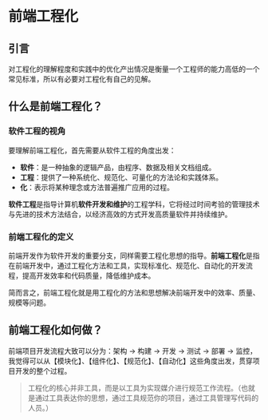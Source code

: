 # 前端工程化

## 引言

对工程化的理解程度和实践中的优化产出情况是衡量一个工程师的能力高低的一个常见标准，所以有必要对工程化有自己的见解。

## 什么是前端工程化？

### 软件工程的视角

要理解前端工程化，首先需要从软件工程的角度出发：

- **软件**：是一种抽象的逻辑产品，由程序、数据及相关文档组成。
- **工程**：提供了一种系统化、规范化、可量化的方法论和实践体系。
- **化**：表示将某种理念或方法普遍推广应用的过程。

**软件工程**是指导计算机**软件开发和维护**的工程学科，它将经过时间考验的管理技术与先进的技术方法结合，以经济高效的方式开发高质量软件并持续维护。

### 前端工程化的定义

前端开发作为软件开发的重要分支，同样需要工程化思想的指导。**前端工程化**是指在前端开发中，通过工程化方法和工具，实现标准化、规范化、自动化的开发流程，提高开发效率和代码质量，降低维护成本。

简而言之，前端工程化就是用工程化的方法和思想解决前端开发中的效率、质量、规模等问题。

## 前端工程化如何做？

前端项目开发流程大致可以分为：架构 -> 构建 -> 开发 -> 测试 -> 部署 -> 监控，我觉得可以从【模块化】、【组件化】、【规范化】、【自动化】这些角度出发，贯穿项目开发的整个过程。

> 工程化的核心并非工具，而是以工具为实现媒介进行规范工作流程。（也就是通过工具表达你的思想，通过工具规范你的项目，通过工具管理写代码的人员。）